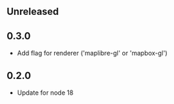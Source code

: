 ## Unreleased

## 0.3.0

- Add flag for renderer ('maplibre-gl' or 'mapbox-gl')

## 0.2.0

- Update for node 18
